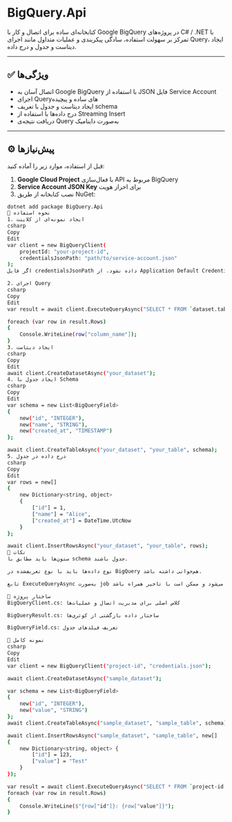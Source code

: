 # BigQuery.Api

کتابخانه‌ای ساده برای اتصال و کار با Google BigQuery در پروژه‌های C# / .NET با تمرکز بر سهولت استفاده، سادگی پیکربندی و عملیات متداول مانند اجرای Query، ایجاد دیتاست و جدول و درج داده.

---

## ✅ ویژگی‌ها

- اتصال آسان به Google BigQuery با استفاده از JSON فایل Service Account  
- اجرای Queryهای ساده و پیچیده  
- ایجاد دیتاست و جدول با تعریف schema  
- درج داده‌ها با استفاده از Streaming Insert  
- دریافت نتیجه‌ی Query به‌صورت داینامیک  

---

## ⚙️ پیش‌نیازها

قبل از استفاده، موارد زیر را آماده کنید:

1. **Google Cloud Project** با فعال‌سازی API مربوط به BigQuery  
2. **Service Account JSON Key** برای احراز هویت  
3. نصب کتابخانه از طریق NuGet:

```bash
dotnet add package BigQuery.Api
🧪 نحوه استفاده
1. ایجاد نمونه‌ای از کلاینت
csharp
Copy
Edit
var client = new BigQueryClient(
    projectId: "your-project-id",
    credentialsJsonPath: "path/to/service-account.json"
);
اگر فایل credentialsJsonPath داده نشود، از Application Default Credentials استفاده می‌کند.

2. اجرای Query
csharp
Copy
Edit
var result = await client.ExecuteQueryAsync("SELECT * FROM `dataset.table`");

foreach (var row in result.Rows)
{
    Console.WriteLine(row["column_name"]);
}
3. ایجاد دیتاست
csharp
Copy
Edit
await client.CreateDatasetAsync("your_dataset");
4. ایجاد جدول با Schema
csharp
Copy
Edit
var schema = new List<BigQueryField>
{
    new("id", "INTEGER"),
    new("name", "STRING"),
    new("created_at", "TIMESTAMP")
};

await client.CreateTableAsync("your_dataset", "your_table", schema);
5. درج داده در جدول
csharp
Copy
Edit
var rows = new[]
{
    new Dictionary<string, object>
    {
        ["id"] = 1,
        ["name"] = "Alice",
        ["created_at"] = DateTime.UtcNow
    }
};

await client.InsertRowsAsync("your_dataset", "your_table", rows);
📌 نکات
ستون‌ها باید مطابق با schema جدول باشند.

نوع داده‌ها باید با نوع تعریف‌شده در BigQuery هم‌خوانی داشته باشد.

تابع ExecuteQueryAsync به‌صورت job اجرا می‌شود و ممکن است با تاخیر همراه باشد.

📁 ساختار پروژه
BigQueryClient.cs: کلاس اصلی برای مدیریت اتصال و عملیات‌ها

BigQueryResult.cs: ساختار داده بازگشتی از کوئری‌ها

BigQueryField.cs: تعریف فیلدهای جدول

🧩 نمونه کامل
csharp
Copy
Edit
var client = new BigQueryClient("project-id", "credentials.json");

await client.CreateDatasetAsync("sample_dataset");

var schema = new List<BigQueryField>
{
    new("id", "INTEGER"),
    new("value", "STRING")
};
await client.CreateTableAsync("sample_dataset", "sample_table", schema);

await client.InsertRowsAsync("sample_dataset", "sample_table", new[]
{
    new Dictionary<string, object> {
        ["id"] = 123,
        ["value"] = "Test"
    }
});

var result = await client.ExecuteQueryAsync("SELECT * FROM `project-id.sample_dataset.sample_table`");
foreach (var row in result.Rows)
{
    Console.WriteLine($"{row["id"]}: {row["value"]}");
}
